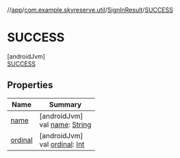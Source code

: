 //[app](../../../../index.md)/[com.example.skyreserve.util](../../index.md)/[SignInResult](../index.md)/[SUCCESS](index.md)

# SUCCESS

[androidJvm]\
[SUCCESS](index.md)

## Properties

| Name | Summary |
|---|---|
| [name](../../-sign-up-result/-u-n-k-n-o-w-n_-e-r-r-o-r/index.md#-372974862%2FProperties%2F510797961) | [androidJvm]<br>val [name](../../-sign-up-result/-u-n-k-n-o-w-n_-e-r-r-o-r/index.md#-372974862%2FProperties%2F510797961): [String](https://kotlinlang.org/api/latest/jvm/stdlib/kotlin/-string/index.html) |
| [ordinal](../../-sign-up-result/-u-n-k-n-o-w-n_-e-r-r-o-r/index.md#-739389684%2FProperties%2F510797961) | [androidJvm]<br>val [ordinal](../../-sign-up-result/-u-n-k-n-o-w-n_-e-r-r-o-r/index.md#-739389684%2FProperties%2F510797961): [Int](https://kotlinlang.org/api/latest/jvm/stdlib/kotlin/-int/index.html) |
